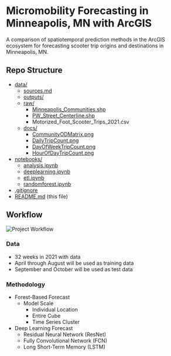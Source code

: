 # Micromobility Forecasting in Minneapolis, MN with ArcGIS

A comparison of spatiotemporal prediction methods in the ArcGIS ecosystem for forecasting scooter trip origins and destinations in Minneapolis, MN.

## Repo Structure
- [data/](data/)
  - [sources.md](data/sources.md)
  - [outputs/](data/outputs)
  - [raw/](data/raw)
    - [Minneapolis_Communities.shp](data/raw/Communities)
    - [PW_Street_Centerline.shp](data/raw/PW_Street_Centerline)
    - Motorized_Foot_Scooter_Trips_2021.csv
  - [docs/](docs/)
    - [CommunityODMatrix.png](docs/CommunityODMatrix.png)
    - [DailyTripCount.png](docs/DailyTripCount.png)
    - [DayOfWeekTripCount.png](docs/DayOfWeekTripCount.png)
    - [HourOfDayTripCount.png](docs/HourOfDayTripCount.png)
- [notebooks/](notebooks/)
  - [analysis.ipynb](notebooks/analysis.ipynb)
  - [deeplearning.ipynb](notebooks/deeplearning.ipynb)
  - [etl.ipynb](notebooks/etl.ipynb)
  - [randomforest.ipynb](notebooks/randomforest.ipynb)
- [.gitignore](.gitignore)
- [README.md](README.md) (this file)

## Workflow
![Project Workflow](https://github.com/lukezaruba/MicromobilityForecasting/blob/main/docs/Micromobility%20Workflow.png?raw=true)

### Data
- 32 weeks in 2021 with data
- April through August will be used as training data
- September and October will be used as test data

### Methodology
- Forest-Based Forecast
  - Model Scale
    - Individual Location
    - Entire Cube
    - Time Series Cluster
- Deep Learning Forecast
  - Residual Neural Network (ResNet)
  - Fully Convolutional Network (FCN)
  - Long Short-Term Memory (LSTM)
